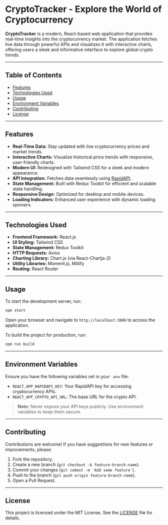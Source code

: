# CryptoTracker - Explore the World of Cryptocurrency

**CryptoTracker** is a modern, React-based web application that provides real-time insights into the cryptocurrency market. The application fetches live data through powerful APIs and visualizes it with interactive charts, offering users a sleek and informative interface to explore global crypto trends.

---

## Table of Contents

- [Features](#features)
- [Technologies Used](#technologies-used)
- [Usage](#usage)
- [Environment Variables](#environment-variables)
- [Contributing](#contributing)
- [License](#license)

---

## Features

- **Real-Time Data:** Stay updated with live cryptocurrency prices and market trends.
- **Interactive Charts:** Visualize historical price trends with responsive, user-friendly charts.
- **Modern UI:** Redesigned with Tailwind CSS for a sleek and modern appearance.
- **API Integration:** Fetches data seamlessly using [RapidAPI](https://rapidapi.com).
- **State Management:** Built with Redux Toolkit for efficient and scalable state handling.
- **Responsive Design:** Optimized for desktop and mobile devices.
- **Loading Indicators:** Enhanced user experience with dynamic loading spinners.

---

## Technologies Used

- **Frontend Framework:** React.js
- **UI Styling:** Tailwind CSS
- **State Management:** Redux Toolkit
- **HTTP Requests:** Axios
- **Charting Library:** Chart.js (via React-Chartjs-2)
- **Utility Libraries:** Moment.js, Millify
- **Routing:** React Router

---

## Usage

To start the development server, run:
```bash
npm start
```

Open your browser and navigate to `http://localhost:3000` to access the application.

To build the project for production, run:
```bash
npm run build
```

---

## Environment Variables

Ensure you have the following variables set in your `.env` file:

- `REACT_APP_RAPIDAPI_KEY`: Your RapidAPI key for accessing cryptocurrency APIs.
- `REACT_APP_CRYPTO_API_URL`: The base URL for the crypto API.

> **Note:** Never expose your API keys publicly. Use environment variables to keep them secure.

---

## Contributing

Contributions are welcome! If you have suggestions for new features or improvements, please:

1. Fork the repository.
2. Create a new branch (`git checkout -b feature-branch-name`).
3. Commit your changes (`git commit -m 'Add some feature'`).
4. Push to the branch (`git push origin feature-branch-name`).
5. Open a Pull Request.

---

## License

This project is licensed under the MIT License. See the [LICENSE](LICENSE) file for details.

